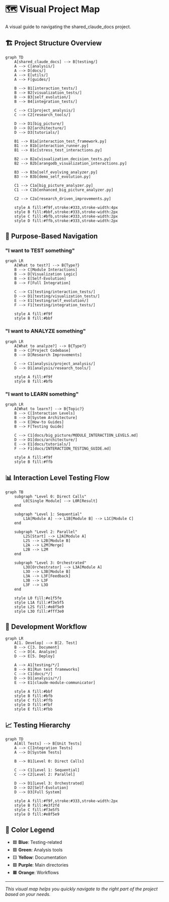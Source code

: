# 🗺️ Visual Project Map

A visual guide to navigating the shared_claude_docs project.

## 🏗️ Project Structure Overview

```mermaid
graph TD
    A[shared_claude_docs] --> B[testing/]
    A --> C[analysis/]
    A --> D[docs/]
    A --> E[utils/]
    A --> F[guides/]
    
    B --> B1[interaction_tests/]
    B --> B2[visualization_tests/]
    B --> B3[self_evolution/]
    B --> B4[integration_tests/]
    
    C --> C1[project_analysis/]
    C --> C2[research_tools/]
    
    D --> D1[big_picture/]
    D --> D2[architecture/]
    D --> D3[tutorials/]
    
    B1 --> B1a[interaction_test_framework.py]
    B1 --> B1b[interaction_runner.py]
    B1 --> B1c[stress_test_interactions.py]
    
    B2 --> B2a[visualization_decision_tests.py]
    B2 --> B2b[arangodb_visualization_interactions.py]
    
    B3 --> B3a[self_evolving_analyzer.py]
    B3 --> B3b[demo_self_evolution.py]
    
    C1 --> C1a[big_picture_analyzer.py]
    C1 --> C1b[enhanced_big_picture_analyzer.py]
    
    C2 --> C2a[research_driven_improvements.py]
    
    style A fill:#f9f,stroke:#333,stroke-width:4px
    style B fill:#bbf,stroke:#333,stroke-width:2px
    style C fill:#bfb,stroke:#333,stroke-width:2px
    style D fill:#ffb,stroke:#333,stroke-width:2px
```

## 🎯 Purpose-Based Navigation

### "I want to TEST something"

```mermaid
graph LR
    A[What to test?] --> B{Type?}
    B --> C[Module Interactions]
    B --> D[Visualization Logic]
    B --> E[Self-Evolution]
    B --> F[Full Integration]
    
    C --> C1[testing/interaction_tests/]
    D --> D1[testing/visualization_tests/]
    E --> E1[testing/self_evolution/]
    F --> F1[testing/integration_tests/]
    
    style A fill:#f9f
    style B fill:#bbf
```

### "I want to ANALYZE something"

```mermaid
graph LR
    A[What to analyze?] --> B{Type?}
    B --> C[Project Codebase]
    B --> D[Research Improvements]
    
    C --> C1[analysis/project_analysis/]
    D --> D1[analysis/research_tools/]
    
    style A fill:#f9f
    style B fill:#bfb
```

### "I want to LEARN something"

```mermaid
graph LR
    A[What to learn?] --> B{Topic?}
    B --> C[Interaction Levels]
    B --> D[System Architecture]
    B --> E[How-to Guides]
    B --> F[Testing Guide]
    
    C --> C1[docs/big_picture/MODULE_INTERACTION_LEVELS.md]
    D --> D1[docs/architecture/]
    E --> E1[docs/tutorials/]
    F --> F1[docs/INTERACTION_TESTING_GUIDE.md]
    
    style A fill:#f9f
    style B fill:#ffb
```

## 📊 Interaction Level Testing Flow

```mermaid
graph TB
    subgraph "Level 0: Direct Calls"
        L0[Single Module] --> L0R[Result]
    end
    
    subgraph "Level 1: Sequential"
        L1A[Module A] --> L1B[Module B] --> L1C[Module C]
    end
    
    subgraph "Level 2: Parallel"
        L2S[Start] --> L2A[Module A]
        L2S --> L2B[Module B]
        L2A --> L2M[Merge]
        L2B --> L2M
    end
    
    subgraph "Level 3: Orchestrated"
        L3O[Orchestrator] --> L3A[Module A]
        L3O --> L3B[Module B]
        L3A --> L3F[Feedback]
        L3B --> L3F
        L3F --> L3O
    end
    
    style L0 fill:#e1f5fe
    style L1A fill:#f3e5f5
    style L2S fill:#e8f5e9
    style L3O fill:#fff3e0
```

## 🔄 Development Workflow

```mermaid
graph LR
    A[1. Develop] --> B[2. Test]
    B --> C[3. Document]
    C --> D[4. Analyze]
    D --> E[5. Deploy]
    
    A --> A1[testing/*/]
    B --> B1[Run test frameworks]
    C --> C1[docs/*/]
    D --> D1[analysis/*/]
    E --> E1[claude-module-communicator]
    
    style A fill:#bbf
    style B fill:#bfb
    style C fill:#ffb
    style D fill:#fbf
    style E fill:#fbb
```

## 📈 Testing Hierarchy

```mermaid
graph TD
    A[All Tests] --> B[Unit Tests]
    A --> C[Integration Tests]
    A --> D[System Tests]
    
    B --> B1[Level 0: Direct Calls]
    
    C --> C1[Level 1: Sequential]
    C --> C2[Level 2: Parallel]
    
    D --> D1[Level 3: Orchestrated]
    D --> D2[Self-Evolution]
    D --> D3[Full System]
    
    style A fill:#f9f,stroke:#333,stroke-width:2px
    style B fill:#e3f2fd
    style C fill:#f3e5f5
    style D fill:#e8f5e9
```

## 🎨 Color Legend

- 🟦 **Blue**: Testing-related
- 🟩 **Green**: Analysis tools
- 🟨 **Yellow**: Documentation
- 🟪 **Purple**: Main directories
- 🟧 **Orange**: Workflows

---

*This visual map helps you quickly navigate to the right part of the project based on your needs.*